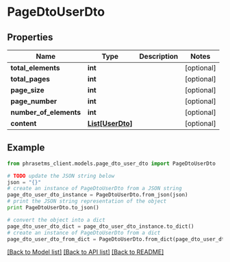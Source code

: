 # PageDtoUserDto

## Properties

| Name                   | Type                            | Description | Notes      |
| ---------------------- | ------------------------------- | ----------- | ---------- |
| **total_elements**     | **int**                         |             | [optional] |
| **total_pages**        | **int**                         |             | [optional] |
| **page_size**          | **int**                         |             | [optional] |
| **page_number**        | **int**                         |             | [optional] |
| **number_of_elements** | **int**                         |             | [optional] |
| **content**            | [**List[UserDto]**](UserDto.md) |             | [optional] |

## Example

```python
from phrasetms_client.models.page_dto_user_dto import PageDtoUserDto

# TODO update the JSON string below
json = "{}"
# create an instance of PageDtoUserDto from a JSON string
page_dto_user_dto_instance = PageDtoUserDto.from_json(json)
# print the JSON string representation of the object
print PageDtoUserDto.to_json()

# convert the object into a dict
page_dto_user_dto_dict = page_dto_user_dto_instance.to_dict()
# create an instance of PageDtoUserDto from a dict
page_dto_user_dto_from_dict = PageDtoUserDto.from_dict(page_dto_user_dto_dict)
```

[[Back to Model list]](../README.md#documentation-for-models) [[Back to API list]](../README.md#documentation-for-api-endpoints) [[Back to README]](../README.md)
